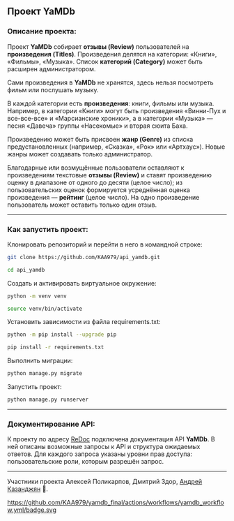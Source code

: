 ##  Проект YaMDb

### Описание проекта:

Проект **YaMDb** собирает **отзывы (Review)** пользователей на **произведения (Titles)**. Произведения делятся на категории: «Книги», «Фильмы», «Музыка». Список **категорий (Category)** может быть расширен администратором.

Сами произведения в **YaMDb** не хранятся, здесь нельзя посмотреть фильм или послушать музыку.

В каждой категории есть **произведения**: книги, фильмы или музыка. Например, в категории «Книги» могут быть произведения «Винни-Пух и все-все-все» и «Марсианские хроники», а в категории «Музыка» — песня «Давеча» группы «Насекомые» и вторая сюита Баха.

Произведению может быть присвоен **жанр (Genre)** из списка предустановленных (например, «Сказка», «Рок» или «Артхаус»). Новые жанры может создавать только администратор.

Благодарные или возмущённые пользователи оставляют к произведениям текстовые **отзывы (Review)** и ставят произведению оценку в диапазоне от одного до десяти (целое число); из пользовательских оценок формируется усреднённая оценка произведения — **рейтинг** (целое число). На одно произведение пользователь может оставить только один отзыв.

---

### Как запустить проект:

Клонировать репозиторий и перейти в него в командной строке:

```bash
git clone https://github.com/KAA979/api_yamdb.git
```
```bash
cd api_yamdb
```

Cоздать и активировать виртуальное окружение:

```bash
python -m venv venv
```
```bash
source venv/bin/activate
```

Установить зависимости из файла requirements.txt:

```bash
python -m pip install --upgrade pip
```
```bash
pip install -r requirements.txt
```

Выполнить миграции:

```bash
python manage.py migrate
```

Запустить проект:

```bash
python manage.py runserver
```

---

### Документирование API:

К проекту по адресу [ReDoc](http://127.0.0.1:8000/redoc/) подключена документация API **YaMDb**. В ней описаны возможные запросы к API и структура ожидаемых ответов. Для каждого запроса указаны уровни прав доступа: пользовательские роли, которым разрешён запрос.

---

Участники проекта Алексей Поликарпов, Дмитрий Здор, [Андрей Казанджян](https://github.com/KAA979) &#128013;.

https://github.com/KAA979/yamdb_final/actions/workflows/yamdb_workflow.yml/badge.svg

